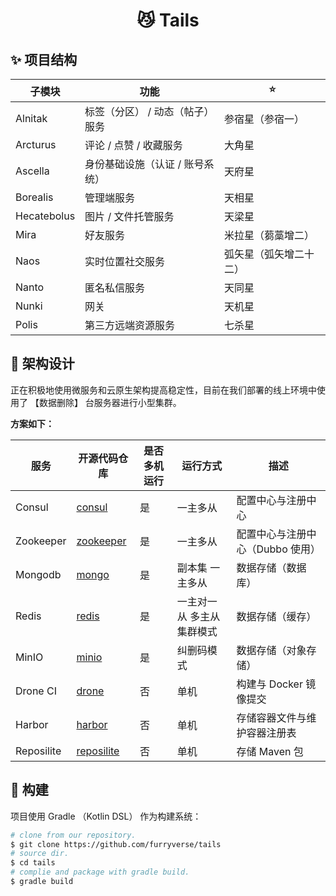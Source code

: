 <h1 align="center">😼 Tails</h1>

## ✨ 项目结构

| 子模块         | 功能                | ⭐           |
|-------------|-------------------|-------------|
| Alnitak     | 标签（分区） / 动态（帖子）服务 | 参宿星（参宿一）    |
| Arcturus    | 评论 / 点赞 / 收藏服务    | 大角星         |
| Ascella     | 身份基础设施（认证 / 账号系统） | 天府星         |
| Borealis    | 管理端服务             | 天相星         |
| Hecatebolus | 图片 / 文件托管服务       | 天梁星         |
| Mira        | 好友服务              | 米拉星（蒭藁增二）   |
| Naos        | 实时位置社交服务          | 弧矢星（弧矢增二十二） |
| Nanto       | 匿名私信服务            | 天同星         |
| Nunki       | 网关                | 天机星         |
| Polis       | 第三方远端资源服务         | 七杀星         |

## 🔨 架构设计

正在积极地使用微服务和云原生架构提高稳定性，目前在我们部署的线上环境中使用了 【数据删除】 台服务器进行小型集群。

**方案如下：**

| 服务         | 开源代码仓库                                               | 是否多机运行 | 运行方式          | 描述                  |
|------------|------------------------------------------------------|--------|---------------|---------------------|
| Consul     | [consul](https://github.com/hashicorp/consul)        | 是      | 一主多从          | 配置中心与注册中心           |
| Zookeeper  | [zookeeper](https://github.com/apache/zookeeper)     | 是      | 一主多从          | 配置中心与注册中心（Dubbo 使用） |
| Mongodb    | [mongo](https://github.com/mongodb/mongo)            | 是      | 副本集 一主多从      | 数据存储（数据库）           |
| Redis      | [redis](https://github.com/redis/redis)              | 是      | 一主对一从 多主从集群模式 | 数据存储（缓存）            |
| MinIO      | [minio](https://github.com/minio/minio)              | 是      | 纠删码模式         | 数据存储（对象存储）          |
| Drone CI   | [drone](https://github.com/harness/drone)            | 否      | 单机            | 构建与 Docker 镜像提交     |
| Harbor     | [harbor](https://github.com/goharbor/harbor)         | 否      | 单机            | 存储容器文件与维护容器注册表      |
| Reposilite | [reposilite](https://github.com/dzikoysk/reposilite) | 否      | 单机            | 存储 Maven 包          |

## 🚀 构建

项目使用 Gradle （Kotlin DSL） 作为构建系统：

```bash
# clone from our repository.
$ git clone https://github.com/furryverse/tails
# source dir.
$ cd tails
# complie and package with gradle build.
$ gradle build
```
